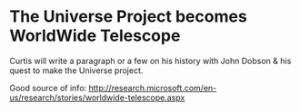 # The Universe Project becomes WorldWide Telescope

Curtis will write a paragraph or a few on his history with John Dobson & his quest to make the Universe project.

Good source of info: http://research.microsoft.com/en-us/research/stories/worldwide-telescope.aspx